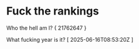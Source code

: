 # Fuck the rankings

Who the hell am I?
{ 21762647 }

What fucking year is it?
[ 2025-06-16T08:53:20Z ]

